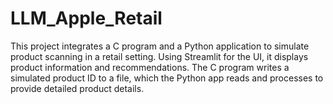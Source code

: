 # LLM_Apple_Retail
This project integrates a C program and a Python application to simulate product scanning in a retail setting. Using Streamlit for the UI, it displays product information and recommendations. The C program writes a simulated product ID to a file, which the Python app reads and processes to provide detailed product details.
